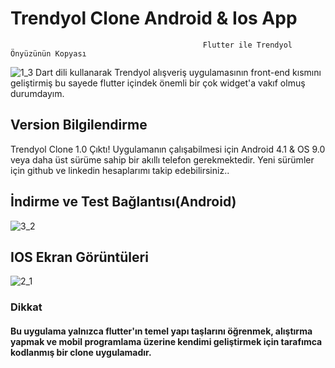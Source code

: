 # Trendyol Clone Android & Ios App

                                               Flutter ile Trendyol Önyüzünün Kopyası
![1_3](https://user-images.githubusercontent.com/43846778/99797106-b5534780-2b3f-11eb-8c24-debb3102c12f.jpg)
Dart dili kullanarak Trendyol alışveriş uygulamasının front-end kısmını geliştirmiş bu sayede flutter içindek önemli bir çok widget'a vakıf olmuş durumdayım.


## Version Bilgilendirme 
Trendyol Clone 1.0 Çıktı!
Uygulamanın çalışabilmesi için Android 4.1 & OS 9.0 veya daha üst sürüme sahip bir  akıllı telefon gerekmektedir.
Yeni sürümler için github ve linkedin hesaplarımı takip edebilirsiniz..


## İndirme ve Test Bağlantısı(Android)
![3_2](https://user-images.githubusercontent.com/43846778/99798615-5e9b3d00-2b42-11eb-8695-b1381cadb354.jpg)


## IOS Ekran Görüntüleri
![2_1](https://user-images.githubusercontent.com/43846778/99798681-78d51b00-2b42-11eb-926e-000c5bcb9b74.jpg)
 
 

### Dikkat
#### Bu uygulama yalnızca flutter'ın temel yapı taşlarını öğrenmek, alıştırma yapmak ve mobil programlama üzerine kendimi geliştirmek için tarafımca kodlanmış bir clone uygulamadır.
